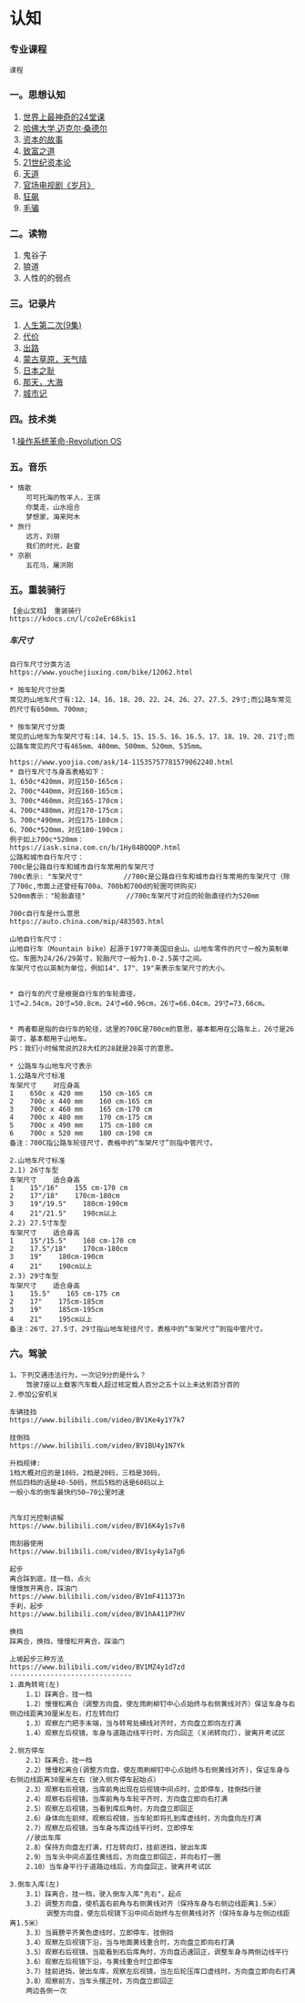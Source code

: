 # 认知

### 专业课程
	课程

### 一。思想认知

1. [世界上最神奇的24堂课](https://www.bilibili.com/video/BV17q4y1w7Gd)
2. [哈佛大学,迈克尔·桑德尔](https://www.bilibili.com/video/BV1ct4y167fM)
3. [资本的故事](https://www.bilibili.com/video/BV1mW411J7ED)
4. [致富之道](https://www.bilibili.com/video/BV1iE411R7kT)
5. [21世纪资本论](https://www.bilibili.com/video/BV1pp4y1s73y)
6. [天道](https://www.le.com/ptv/vplay/25324719.html)
7. [官场电视剧《岁月》](https://www.bilibili.com/video/BV1m44y1774d)
8. [狂飙](https://www.iqiyi.com/v_1vs5edve4m4.html)
9. [毛骗](https://www.mkxyb.com/guocanju/maopiandiyiji/)

### 二。读物

1. 鬼谷子
2. 狼道
3. 人性的的弱点

### 三。记录片

1. [人生第二次(9集)](https://www.bilibili.com/bangumi/play/ep511530)
2. [代价](https://www.bilibili.com/video/BV1jS4y1i78r)
3. [出路](https://www.bilibili.com/video/BV1gP4y1s7dV)
4. [蒙古草原，天气晴](https://www.bilibili.com/video/BV12P4y1p7FG)
5. [日本之耻](https://www.iqiyi.com/v_19rwy0ymd4.html)
6. [那天，大海](https://www.bilibili.com/video/BV1Wp411R7R9)
7. [城市记](https://www.bilibili.com/festival/city?bvid=BV1PG4y1Z7Mx)


### 四。技术类

​			1.[操作系统革命-Revolution OS](https://www.bilibili.com/video/BV1gx411Q79H)

### 五。音乐

```
* 情歌
	可可托海的牧羊人，王琪
	你莫走，山水组合
	梦想家，海来阿木
* 旅行
	远方，刘朋
	我们的时光，赵雷
* 京剧
	五花马，屠洪刚
```

### 五。重装骑行

```
【金山文档】 重装骑行
https://kdocs.cn/l/co2eEr68kis1
```
##### 车尺寸
```
自行车尺寸分类方法
https://www.youchejiuxing.com/bike/12062.html

* 按车轮尺寸分类
常见的山地车尺寸有:12、14、16、18、20、22、24、26、27、27.5、29寸;而公路车常见的尺寸有650mm、700mm;

* 按车架尺寸分类
常见的山地车为车架尺寸有:14、14.5、15、15.5、16、16.5、17、18、19、20、21寸;而公路车常见的尺寸有465mm、480mm、500mm、520mm、535mm。

https://www.yoojia.com/ask/14-11535757781579062240.html
* 自行车尺寸与身高表格如下：
1、650c*420mm，对应150-165cm；
2、700c*440mm，对应160-165cm；
3、700c*460mm，对应165-170cm；
4、700c*480mm，对应170-175cm；
5、700c*490mm，对应175-180cm；
6、700c*520mm，对应180-190cm；
例子如上700c*520mm：
https://iask.sina.com.cn/b/1Hy84BQQQP.html
公路和城市自行车尺寸：
700c是公路自行车和城市自行车常用的车架尺寸
700c表示: "车架尺寸"			//700c是公路自行车和城市自行车常用的车架尺寸（除了700c,市面上还曾经有700a、700b和700d的轮圈可供购买）
520mm表示："轮胎直径"			//700c车架尺寸对应的轮胎直径约为520mm

700c自行车是什么意思
https://auto.china.com/mip/483503.html

山地自行车尺寸：
山地自行车（Mountain bike）起源于1977年美国旧金山。山地车零件的尺寸一般为英制单位。车圈为24/26/29英寸，轮胎尺寸一般为1.0-2.5英寸之间。
车架尺寸也以英制为单位，例如14"、17"、19"来表示车架尺寸的大小。


* 自行车的尺寸是根据自行车的车轮直径，
1寸=2.54cm，20寸=50.8cm，24寸=60.96cm，26寸=66.04cm，29寸=73.66cm。


* 两者都是指的自行车的轮径，这里的700C是700cm的意思，基本都用在公路车上，26寸是26英寸，基本都用于山地车。
PS：我们小时候常说的28大杠的28就是28英寸的意思。

* 公路车与山地车尺寸表示
1.公路车尺寸标准
车架尺寸    对应身高    
1    650c x 420 mm    150 cm-165 cm    
2    700c x 440 mm    160 cm-165 cm    
3    700c x 460 mm    165 cm-170 cm    
4    700c x 480 mm    170 cm-175 cm    
5    700c x 490 mm    175 cm-180 cm    
6    700c x 520 mm    180 cm-190 cm    
备注：700C指公路车轮径尺寸，表格中的“车架尺寸”则指中管尺寸。

2.山地车尺寸标准
2.1) 26寸车型
车架尺寸    适合身高    
1    15"/16"    155 cm-170 cm    
2    17"/18"    170cm-180cm    
3    19"/19.5"    180cm-190cm    
4    21"/21.5"    190cm以上    
2.2) 27.5寸车型
车架尺寸    适合身高    
1    15"/15.5"    160 cm-170 cm    
2    17.5"/18"    170cm-180cm    
3    19"    180cm-190cm    
4    21"    190cm以上    
2.3) 29寸车型
车架尺寸    适合身高    
1    15.5"    165 cm-175 cm    
2    17"    175cm-185cm    
3    19"    185cm-195cm    
4    21"    195cm以上    
备注：26寸、27.5寸、29寸指山地车轮径尺寸，表格中的“车架尺寸”则指中管尺寸。
```

### 六。驾驶

```
1。下列交通违法行为，一次记9分的是什么？
	驾驶7座以上载客汽车载人超过核定载人百分之五十以上未达到百分百的
2.参加公安机关

车辆挂挡
https://www.bilibili.com/video/BV1Ke4y1Y7k7

挂倒挡
https://www.bilibili.com/video/BV1BU4y1N7Yk

升档规律:
1档大概对应的是10码，2档是20码，三档是30码，
然后四档的话是40-50码，然后5档的话是60码以上
一般小车的倒车最快约50—70公里时速


汽车灯光控制讲解
https://www.bilibili.com/video/BV16K4y1s7v8

雨刮器使用
https://www.bilibili.com/video/BV1sy4y1a7g6

起步
离合踩到底，挂一档，点火
慢慢放开离合，踩油门
https://www.bilibili.com/video/BV1mF411373n
手刹，起步
https://www.bilibili.com/video/BV1hA411P7HV

换挡
踩离合，换挡，慢慢松开离合，踩油门

上坡起步三种方法
https://www.bilibili.com/video/BV1MZ4y1d7zd
------------------------------
1.直角转弯(左)
	1.1）踩离合，挂一档
	1.2）慢慢松离合（调整方向盘，使左雨刷柳钉中心点始终与右侧黄线对齐）保证车身与右侧边线距离30厘米左右，打左转向灯
	1.3）观察左门把手末端，当与转弯处横线对齐时，方向盘立即向左打满
	1.4）观察左后视镜，车身与道路边线平行时，方向回正（关闭转向灯），驶离开考试区
	
2.侧方停车
	2.1）踩离合，挂一档
	2.2）慢慢松离合(调整方向盘，使左雨刷柳钉中心点始终与右侧黄线对齐)，保证车身与右侧边线距离30厘米左右（驶入侧方停车起始点）
	2.3）观察右后视镜，当库前角出现在后视镜中间点时，立即停车，挂倒挡行驶
	2.4）观察右后视镜，当库前角与车轮平齐时，方向盘立即向右打满
	2.5）观察左后视镜，当看到库后角时，方向盘立即回正
	2.6）身体向左前倾，观察后视镜，当车轮即将扎到库虚线时，方向盘向左打满
	2.7）观察左后视镜，当车身与库边线平行时，立即停车
	//驶出车库
	2.8）保持方向盘左打满，打左转向灯，挂前进挡，驶出车库
	2.9）当车头中间点盖住黄线后，方向盘立即回正，并向右打一圈
	2.10）当车身平行于道路边线后，方向盘回正，驶离开考试区
	
3.倒车入库(左)
	3.1）踩离合，挂一档，驶入倒车入库"先右"，起点
	3.2）调整方向盘，使机盖右前角与右侧黄线对齐（保持车身与右侧边线距离1.5米）
		 调整方向盘，使左后视镜下沿中间点始终与左侧黄线对齐（保持车身与左侧边线距离1.5米）
	3.3）当肩膀平齐黄色虚线时，立即停车，挂倒挡
	3.4）观察左后视镜下沿，当与地面黄线重合时，方向盘立即向右打满
	3.5）观察右后视镜，当能看到右后库角时，方向盘迅速回正，调整车身与两侧边线平行
	3.6）观察左后视镜下沿，与黄线重合时立即停车
	3.7）挂前进挡，驶出车库，观察左后视镜，当左后轮压库口虚线时，方向盘立即向右打满
	3.8）观察前方，当车头摆正时，方向盘立即回正
	两边各倒一次
```